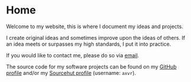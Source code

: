 # Home

Welcome to my website, this is where I document my ideas and projects.

I create original ideas and sometimes improve upon the ideas of others.  If an
idea meets or surpasses my high standards, I put it into practice.

If you would like to contact me, please do so via [email](/contact).

The source code for my software projects can be found on my
[GitHub profile](https://github.com/axvr) and/or my
[Sourcehut profile](https://git.sr.ht/~axvr/) (username: `axvr`).
